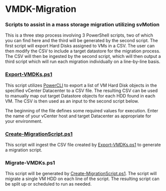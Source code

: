 # VMDK-Migration
### Scripts to assist in a mass storage migration utilizing svMotion

This is a three step process involving 3 PowerShell scripts, two of which you can find here and the third will be generated by the second script.  The first script will export Hard Disks assigned to VMs in a CSV.  The user can then modify the CSV to include a target datastore for the migration process.  The CSV will then be ingested by the second script, which will then output a third script which will run each migration individually on a line-by-line basis.

### [Export-VMDKs.ps1](https://github.com/aderusha/VMDK-Migration/blob/master/Export-VMDKs.ps1)
This script utilizes [PowerCLI](https://www.vmware.com/support/developer/PowerCLI/) to export a list of VM Hard Disk objects in the specified vCenter Datacenter to a CSV file.  The resulting CSV can be used to manually map out target Datastore objects for each HDD found in each VM.  The CSV is then used as an input to the second script below.

The beginning of the file defines some required values for execution.  Enter the name of your vCenter host and target Datacenter as appropriate for your environment.

### [Create-MigrationScript.ps1](https://github.com/aderusha/VMDK-Migration/blob/master/Create-MigrationScript.ps1)
This script will ingest the CSV file created by [Export-VMDKs.ps1](https://github.com/aderusha/VMDK-Migration/blob/master/Export-VMDKs.ps1) to generate a migration script.

### Migrate-VMDKs.ps1
This script will be generated by [Create-MigrationScript.ps1](https://github.com/aderusha/VMDK-Migration/blob/master/Create-MigrationScript.ps1).  The script will migrate a single VM HDD on each line of the script.  The resulting script can be split up or scheduled to run as needed.
